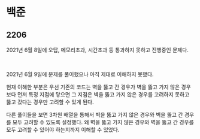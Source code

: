 # 백준

## 2206

2021년 6월 8일에 오답, 메모리초과, 시간초과 등 통과하지 못하고 진행중인 문제다.

<br>

2021년 6월 9일에 문제를 풀이했으나 아직 제대로 이해하지 못했다.

현재 이해한 부분은 우선 기존의 코드는 벽을 뚫고 간 경우가 벽을 뚫고 가지 않은 경우보다 먼저 특정 지점에 닿으면 그 지점은 벽을 뚫고 가지 않은 경우를 고려하지 못하고 뚫고 갔다는 경우만 고려할 수 있게 된다.

다른 풀이들을 보면 3차원 배열을 통해서 벽을 뚫고 가지 않은 경우와 벽을 뚫고 간 경우를 모두 고려할 수 있도록 설정했다. 왜 벽을 뚫고 가지 않은 경우와 벽을 뚫고 간 경우를 모두 고려할 수 있어야 하는지까지 이해할 수 있었다.